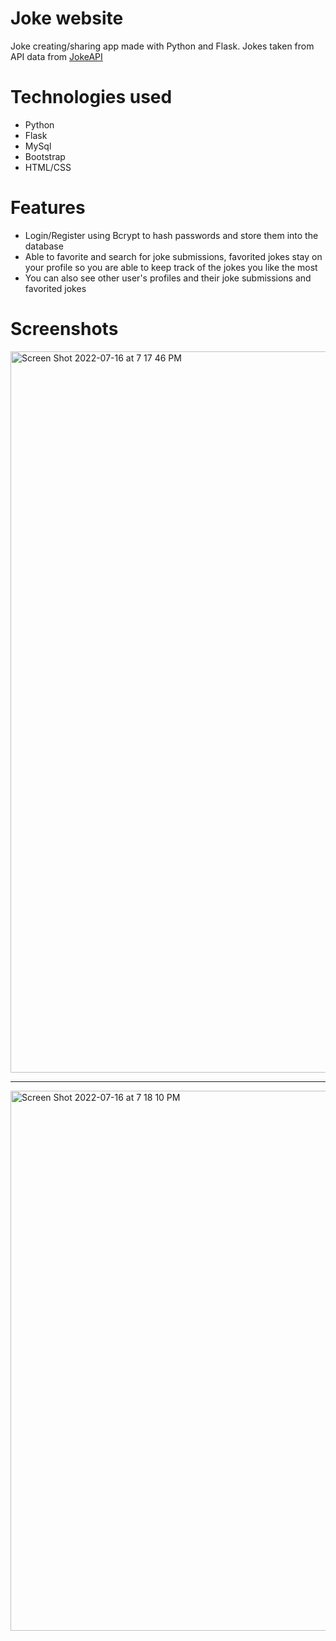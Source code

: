 # Joke website
Joke creating/sharing app made with Python and Flask. Jokes taken from API data from [JokeAPI](https://sv443.net/jokeapi/v2/)

# Technologies used
- Python 
- Flask
- MySql
- Bootstrap
- HTML/CSS

# Features
- Login/Register using Bcrypt to hash passwords and store them into the database
- Able to favorite and search for joke submissions, favorited jokes stay on your profile so you are able to keep track of the jokes you like the most
- You can also see other user's profiles and their joke submissions and favorited jokes



# Screenshots

<img width="1154" alt="Screen Shot 2022-07-16 at 7 17 46 PM" src="https://user-images.githubusercontent.com/99225907/179374992-c68549f5-e479-4ee9-93be-3afc8bb886c9.png">

----------------------------------------------------------------------------------------------------------------------------------------

<img width="864" alt="Screen Shot 2022-07-16 at 7 18 10 PM" src="https://user-images.githubusercontent.com/99225907/179375000-5254de63-2825-4e62-98aa-8aec33820099.png">
